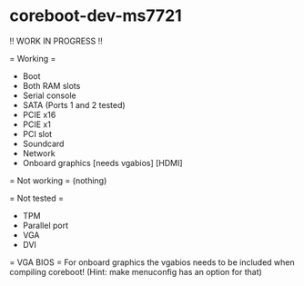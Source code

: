 # coreboot-dev-ms7721
!! WORK IN PROGRESS !!

= Working =
 - Boot
 - Both RAM slots
 - Serial console
 - SATA (Ports 1 and 2 tested)
 - PCIE x16
 - PCIE x1
 - PCI slot
 - Soundcard
 - Network
 - Onboard graphics [needs vgabios] [HDMI]

= Not working =
 (nothing)

= Not tested =
 - TPM
 - Parallel port
 - VGA
 - DVI


= VGA BIOS =
For onboard graphics the vgabios needs to be included when compiling coreboot! (Hint: make menuconfig has an option for that)
